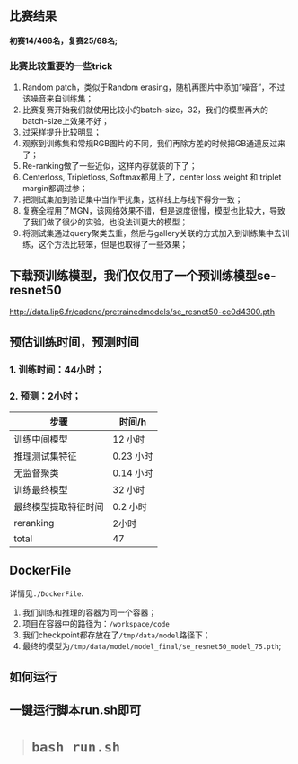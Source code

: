 ## 比赛结果
#### 初赛14/466名，复赛25/68名;

### 比赛比较重要的一些trick
1. Random patch，类似于Random erasing，随机再图片中添加“噪音”，不过该噪音来自训练集；
2. 比赛复赛开始我们就使用比较小的batch-size，32，我们的模型再大的batch-size上效果不好；
3. 过采样提升比较明显；
4. 观察到训练集和常规RGB图片的不同，我们再除方差的时候把GB通道反过来了；
5. Re-ranking做了一些近似，这样内存就装的下了；
6. Centerloss, Tripletloss, Softmax都用上了，center loss weight 和 triplet margin都调过参；
7. 把测试集加到验证集中当作干扰集，这样线上与线下得分一致；
8. 复赛全程用了MGN，该网络效果不错，但是速度很慢，模型也比较大，导致了我们做了很少的实验，也没法训更大的模型；
9. 将测试集通过query聚类去重，然后与gallery关联的方式加入到训练集中去训练，这个方法比较笨，但是也取得了一些效果；


## 下载预训练模型，我们仅仅用了一个预训练模型se-resnet50
http://data.lip6.fr/cadene/pretrainedmodels/se_resnet50-ce0d4300.pth

## 预估训练时间，预测时间
### 1. 训练时间：44小时；
### 2. 预测：2小时；  

| 步骤         | 时间/h    |
|------------|---------|
| 训练中间模型     | 12 小时   |
| 推理测试集特征    | 0.23 小时 |
| 无监督聚类      | 0.14 小时 |
| 训练最终模型     | 32 小时   |
| 最终模型提取特征时间 | 0.2 小时  |
| reranking  | 2小时     |
| total      | 47      |

## DockerFile

详情见`./DockerFile`.
1. 我们训练和推理的容器为同一个容器；
2. 项目在容器中的路径为：`/workspace/code`
3. 我们checkpoint都存放在了`/tmp/data/model`路径下；
4. 最终的模型为`/tmp/data/model/model_final/se_resnet50_model_75.pth`;

## 如何运行
## 一键运行脚本run.sh即可
> # `bash run.sh`
